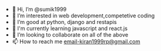 - 👋 Hi, I’m @sumik1999
- 👀 I’m interested in web development,competetive coding
- 🌱 I’m good at python, django and restapis
- 🌱 I'm currently learning javascript and react.js
- 💞️ I’m looking to collaborate on all of the above
- 📫 How to reach me email-kiran1999rp@gmail.com

<!---
sumik1999/sumik1999 is a ✨ special ✨ repository because its `README.md` (this file) appears on your GitHub profile.
You can click the Preview link to take a look at your changes.
--->
